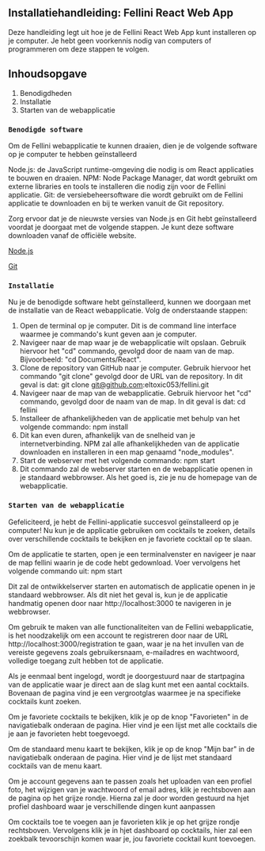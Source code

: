 ## Installatiehandleiding: Fellini React Web App

Deze handleiding legt uit hoe je de Fellini React Web App kunt installeren op je computer. Je hebt geen voorkennis nodig van computers of programmeren om deze stappen te volgen.

## Inhoudsopgave
1. Benodigdheden
2. Installatie
3. Starten van de webapplicatie



### `Benodigde software`

Om de Fellini webapplicatie te kunnen draaien, dien je de volgende software op je computer te hebben geïnstalleerd

Node.js: de JavaScript runtime-omgeving die nodig is om React applicaties te bouwen en draaien.
NPM: Node Package Manager, dat wordt gebruikt om externe libraries en tools te installeren die nodig zijn voor de Fellini applicatie.
Git: de versiebeheersoftware die wordt gebruikt om de Fellini applicatie te downloaden en bij te werken vanuit de Git repository.

Zorg ervoor dat je de nieuwste versies van Node.js en Git hebt geïnstalleerd voordat je doorgaat met de volgende stappen. 
Je kunt deze software downloaden vanaf de officiële website.

[Node.js](https://nodejs.org/en/download) 

[Git](https://git-scm.com/downloads) 

### `Installatie`

Nu je de benodigde software hebt geïnstalleerd, kunnen we doorgaan met de installatie van de React webapplicatie. 
Volg de onderstaande stappen:

1. Open de terminal op je computer. Dit is de command line interface waarmee je commando's kunt geven aan je computer.
2. Navigeer naar de map waar je de webapplicatie wilt opslaan. Gebruik hiervoor het "cd" commando, gevolgd door de naam van de map. Bijvoorbeeld: "cd Documents/React".
3. Clone de repository van GitHub naar je computer. Gebruik hiervoor het commando "git clone" gevolgd door de URL van de repository. In dit geval is dat:
   git clone git@github.com:eltoxic053/fellini.git  
4. Navigeer naar de map van de webapplicatie. Gebruik hiervoor het "cd" commando, gevolgd door de naam van de map. In dit geval is dat: cd fellini
5. Installeer de afhankelijkheden van de applicatie met behulp van het volgende commando: npm install
6. Dit kan even duren, afhankelijk van de snelheid van je internetverbinding. NPM zal alle afhankelijkheden van de applicatie downloaden en installeren in een map genaamd "node_modules".
7. Start de webserver met het volgende commando: npm start
8. Dit commando zal de webserver starten en de webapplicatie openen in je standaard webbrowser. Als het goed is, zie je nu de homepage van de webapplicatie.

### `Starten van de webapplicatie`

Gefeliciteerd, je hebt de Fellini-applicatie succesvol geïnstalleerd op je computer! Nu kun je de applicatie gebruiken om cocktails te zoeken, details over verschillende cocktails te bekijken en je favoriete cocktail op te slaan.

Om de applicatie te starten, open je een terminalvenster en navigeer je naar de map fellini waarin je de code hebt gedownload.
Voer vervolgens het volgende commando uit: npm start

Dit zal de ontwikkelserver starten en automatisch de applicatie openen in je standaard webbrowser. Als dit niet het geval is, kun je de applicatie handmatig openen door naar http://localhost:3000 te navigeren in je webbrowser.

Om gebruik te maken van alle functionaliteiten van de Fellini webapplicatie, is het noodzakelijk om een account te registreren door naar de URL http://localhost:3000/registration te gaan, waar je na het invullen van de vereiste gegevens zoals gebruikersnaam, e-mailadres en wachtwoord, volledige toegang zult hebben tot de applicatie.

Als je eenmaal bent ingelogd, wordt je doorgestuurd naar de startpagina van de applicatie waar je direct aan de slag kunt met een aantal cocktails. Bovenaan de pagina vind je een vergrootglas waarmee je na specifieke cocktails kunt zoeken.

Om je favoriete cocktails te bekijken, klik je op de knop "Favorieten" in de navigatiebalk onderaan de pagina. Hier vind je een lijst met alle cocktails die je aan je favorieten hebt toegevoegd.

Om de standaard menu kaart te bekijken, klik je op de knop "Mijn bar" in de navigatiebalk onderaan de pagina. Hier vind je de lijst met standaard cocktails van de menu kaart.

Om je account gegevens aan te passen zoals het uploaden van een profiel foto, het wijzigen van je wachtwoord of email adres, klik je rechtsboven aan de pagina op het grijze rondje. Hierna zal je door worden gestuurd na hjet profiel dashboard waar je verschillende dingen kunt aanpassen

Om cocktails toe te voegen aan je favorieten klik je op het grijze rondje rechtsboven. Vervolgens klik je in hjet dashboard op cocktails, hier zal een zoekbalk tevoorschijn komen waar je, jou favoriete cocktail kunt toevoegen.
